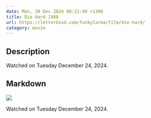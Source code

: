 ```yaml
---
date: Mon, 30 Dec 2024 08:21:40 +1300
title: Die Hard 1988
url: https://letterboxd.com/funkylarma/film/die-hard/
category: movie
---
```

## Description
 Watched on Tuesday December 24, 2024. 

## Markdown
![](https://a.ltrbxd.com/resized/film-poster/5/1/5/5/6/51556-die-hard-0-600-0-900-crop.jpg?v=e24e92754d)

Watched on Tuesday December 24, 2024.
